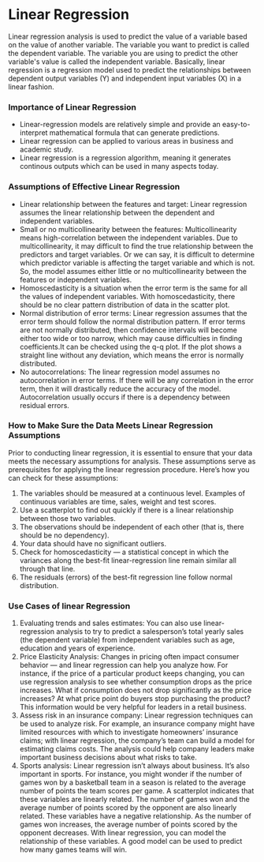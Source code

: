 # Linear Regression
Linear regression analysis is used to predict the value of a variable based on the value of another variable. The variable you want to predict is called the dependent variable. The variable you are using to predict the other variable's value is called the independent variable.
Basically, linear regression is a regression model used to predict the relationships between dependent output variables (Y) and independent input variables (X) in a linear fashion.
### Importance of Linear Regression
- Linear-regression models are relatively simple and provide an easy-to-interpret mathematical formula that can generate predictions. 
- Linear regression can be applied to various areas in business and academic study.
- Linear regression is a regression algorithm, meaning it generates continous outputs which can be used in many aspects today.
### Assumptions of Effective Linear Regression
- Linear relationship between the features and target: Linear regression assumes the linear relationship between the dependent and independent variables.
- Small or no multicollinearity between the features: Multicollinearity means high-correlation between the independent variables. Due to multicollinearity, it may difficult to find the true relationship between the predictors and target variables. Or we can say, it is difficult to determine which predictor variable is affecting the target variable and which is not. So, the model assumes either little or no multicollinearity between the features or independent variables.
- Homoscedasticity is a situation when the error term is the same for all the values of independent variables. With homoscedasticity, there should be no clear pattern distribution of data in the scatter plot.
- Normal distribution of error terms: Linear regression assumes that the error term should follow the normal distribution pattern. If error terms are not normally distributed, then confidence intervals will become either too wide or too narrow, which may cause difficulties in finding coefficients.It can be checked using the q-q plot. If the plot shows a straight line without any deviation, which means the error is normally distributed.
- No autocorrelations: The linear regression model assumes no autocorrelation in error terms. If there will be any correlation in the error term, then it will drastically reduce the accuracy of the model. Autocorrelation usually occurs if there is a dependency between residual errors.
### How to Make Sure the Data Meets Linear Regression Assumptions
Prior to conducting linear regression, it is essential to ensure that your data meets the necessary assumptions for analysis. These assumptions serve as prerequisites for applying the linear regression procedure.
Here’s how you can check for these assumptions:
1. The variables should be measured at a continuous level. Examples of continuous variables are time, sales, weight and test scores. 
2. Use a scatterplot to find out quickly if there is a linear relationship between those two variables.
3. The observations should be independent of each other (that is, there should be no dependency).
4. Your data should have no significant outliers. 
5. Check for homoscedasticity — a statistical concept in which the variances along the best-fit linear-regression line remain similar all through that line.
6. The residuals (errors) of the best-fit regression line follow normal distribution.
### Use Cases of linear Regression
1. Evaluating trends and sales estimates:
You can also use linear-regression analysis to try to predict a salesperson’s total yearly sales (the dependent variable) from independent variables such as age, education and years of experience.
2. Price Elasticity Analysis:
Changes in pricing often impact consumer behavior — and linear regression can help you analyze how. For instance, if the price of a particular product keeps changing, you can use regression analysis to see whether consumption drops as the price increases. What if consumption does not drop significantly as the price increases? At what price point do buyers stop purchasing the product? This information would be very helpful for leaders in a retail business.
3. Assess risk in an insurance company:
Linear regression techniques can be used to analyze risk. For example, an insurance company might have limited resources with which to investigate homeowners’ insurance claims; with linear regression, the company’s team can build a model for estimating claims costs. The analysis could help company leaders make important business decisions about what risks to take.
4. Sports analysis:
Linear regression isn’t always about business. It’s also important in sports. For instance, you might wonder if the number of games won by a basketball team in a season is related to the average number of points the team scores per game. A scatterplot indicates that these variables are linearly related. The number of games won and the average number of points scored by the opponent are also linearly related. These variables have a negative relationship. As the number of games won increases, the average number of points scored by the opponent decreases. With linear regression, you can model the relationship of these variables. A good model can be used to predict how many games teams will win.